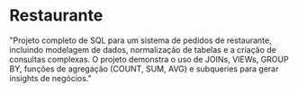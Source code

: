 # Restaurante
"Projeto completo de SQL para um sistema de pedidos de restaurante, incluindo modelagem de dados, normalização de tabelas e a criação de consultas complexas. O projeto demonstra o uso de JOINs, VIEWs, GROUP BY, funções de agregação (COUNT, SUM, AVG) e subqueries para gerar insights de negócios."

